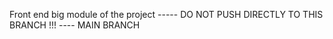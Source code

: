 Front end big module of the project 
----- DO NOT PUSH DIRECTLY TO THIS BRANCH !!! ----  MAIN BRANCH 
